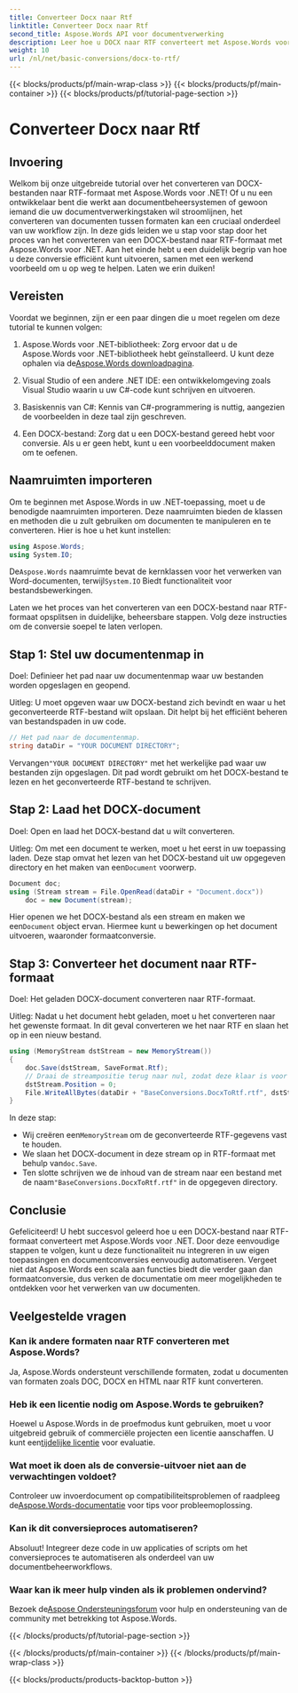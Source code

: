 ```yaml
---
title: Converteer Docx naar Rtf
linktitle: Converteer Docx naar Rtf
second_title: Aspose.Words API voor documentverwerking
description: Leer hoe u DOCX naar RTF converteert met Aspose.Words voor .NET met onze stapsgewijze handleiding. Eenvoudige conversie voor naadloze documentverwerking.
weight: 10
url: /nl/net/basic-conversions/docx-to-rtf/
---
```


{{< blocks/products/pf/main-wrap-class >}}
{{< blocks/products/pf/main-container >}}
{{< blocks/products/pf/tutorial-page-section >}}

# Converteer Docx naar Rtf

## Invoering

Welkom bij onze uitgebreide tutorial over het converteren van DOCX-bestanden naar RTF-formaat met Aspose.Words voor .NET! Of u nu een ontwikkelaar bent die werkt aan documentbeheersystemen of gewoon iemand die uw documentverwerkingstaken wil stroomlijnen, het converteren van documenten tussen formaten kan een cruciaal onderdeel van uw workflow zijn. In deze gids leiden we u stap voor stap door het proces van het converteren van een DOCX-bestand naar RTF-formaat met Aspose.Words voor .NET. Aan het einde hebt u een duidelijk begrip van hoe u deze conversie efficiënt kunt uitvoeren, samen met een werkend voorbeeld om u op weg te helpen. Laten we erin duiken!

## Vereisten

Voordat we beginnen, zijn er een paar dingen die u moet regelen om deze tutorial te kunnen volgen:

1.  Aspose.Words voor .NET-bibliotheek: Zorg ervoor dat u de Aspose.Words voor .NET-bibliotheek hebt geïnstalleerd. U kunt deze ophalen via de[Aspose.Words downloadpagina](https://releases.aspose.com/words/net/).

2. Visual Studio of een andere .NET IDE: een ontwikkelomgeving zoals Visual Studio waarin u uw C#-code kunt schrijven en uitvoeren.

3. Basiskennis van C#: Kennis van C#-programmering is nuttig, aangezien de voorbeelden in deze taal zijn geschreven.

4. Een DOCX-bestand: Zorg dat u een DOCX-bestand gereed hebt voor conversie. Als u er geen hebt, kunt u een voorbeelddocument maken om te oefenen.

## Naamruimten importeren

Om te beginnen met Aspose.Words in uw .NET-toepassing, moet u de benodigde naamruimten importeren. Deze naamruimten bieden de klassen en methoden die u zult gebruiken om documenten te manipuleren en te converteren. Hier is hoe u het kunt instellen:

```csharp
using Aspose.Words;
using System.IO;
```

 De`Aspose.Words` naamruimte bevat de kernklassen voor het verwerken van Word-documenten, terwijl`System.IO` Biedt functionaliteit voor bestandsbewerkingen.

Laten we het proces van het converteren van een DOCX-bestand naar RTF-formaat opsplitsen in duidelijke, beheersbare stappen. Volg deze instructies om de conversie soepel te laten verlopen.

## Stap 1: Stel uw documentenmap in

Doel: Definieer het pad naar uw documentenmap waar uw bestanden worden opgeslagen en geopend.

Uitleg: U moet opgeven waar uw DOCX-bestand zich bevindt en waar u het geconverteerde RTF-bestand wilt opslaan. Dit helpt bij het efficiënt beheren van bestandspaden in uw code.

```csharp
// Het pad naar de documentenmap.
string dataDir = "YOUR DOCUMENT DIRECTORY";
```

 Vervangen`"YOUR DOCUMENT DIRECTORY"` met het werkelijke pad waar uw bestanden zijn opgeslagen. Dit pad wordt gebruikt om het DOCX-bestand te lezen en het geconverteerde RTF-bestand te schrijven.

## Stap 2: Laad het DOCX-document

Doel: Open en laad het DOCX-bestand dat u wilt converteren.

 Uitleg: Om met een document te werken, moet u het eerst in uw toepassing laden. Deze stap omvat het lezen van het DOCX-bestand uit uw opgegeven directory en het maken van een`Document` voorwerp.

```csharp
Document doc;
using (Stream stream = File.OpenRead(dataDir + "Document.docx"))
    doc = new Document(stream);
```

 Hier openen we het DOCX-bestand als een stream en maken we een`Document` object ervan. Hiermee kunt u bewerkingen op het document uitvoeren, waaronder formaatconversie.

## Stap 3: Converteer het document naar RTF-formaat

Doel: Het geladen DOCX-document converteren naar RTF-formaat.

Uitleg: Nadat u het document hebt geladen, moet u het converteren naar het gewenste formaat. In dit geval converteren we het naar RTF en slaan het op in een nieuw bestand.

```csharp
using (MemoryStream dstStream = new MemoryStream())
{
    doc.Save(dstStream, SaveFormat.Rtf);
    // Draai de streampositie terug naar nul, zodat deze klaar is voor de volgende lezer.
    dstStream.Position = 0;
    File.WriteAllBytes(dataDir + "BaseConversions.DocxToRtf.rtf", dstStream.ToArray());
}
```

In deze stap:
-  Wij creëren een`MemoryStream` om de geconverteerde RTF-gegevens vast te houden.
-  We slaan het DOCX-document in deze stream op in RTF-formaat met behulp van`doc.Save`.
-  Ten slotte schrijven we de inhoud van de stream naar een bestand met de naam`"BaseConversions.DocxToRtf.rtf"` in de opgegeven directory.

## Conclusie

Gefeliciteerd! U hebt succesvol geleerd hoe u een DOCX-bestand naar RTF-formaat converteert met Aspose.Words voor .NET. Door deze eenvoudige stappen te volgen, kunt u deze functionaliteit nu integreren in uw eigen toepassingen en documentconversies eenvoudig automatiseren. Vergeet niet dat Aspose.Words een scala aan functies biedt die verder gaan dan formaatconversie, dus verken de documentatie om meer mogelijkheden te ontdekken voor het verwerken van uw documenten.

## Veelgestelde vragen

### Kan ik andere formaten naar RTF converteren met Aspose.Words?
Ja, Aspose.Words ondersteunt verschillende formaten, zodat u documenten van formaten zoals DOC, DOCX en HTML naar RTF kunt converteren.

### Heb ik een licentie nodig om Aspose.Words te gebruiken?
 Hoewel u Aspose.Words in de proefmodus kunt gebruiken, moet u voor uitgebreid gebruik of commerciële projecten een licentie aanschaffen. U kunt een[tijdelijke licentie](https://purchase.aspose.com/temporary-license/) voor evaluatie.

### Wat moet ik doen als de conversie-uitvoer niet aan de verwachtingen voldoet?
 Controleer uw invoerdocument op compatibiliteitsproblemen of raadpleeg de[Aspose.Words-documentatie](https://reference.aspose.com/words/net/) voor tips voor probleemoplossing.

### Kan ik dit conversieproces automatiseren?
Absoluut! Integreer deze code in uw applicaties of scripts om het conversieproces te automatiseren als onderdeel van uw documentbeheerworkflows.

### Waar kan ik meer hulp vinden als ik problemen ondervind?
 Bezoek de[Aspose Ondersteuningsforum](https://forum.aspose.com/c/words/8) voor hulp en ondersteuning van de community met betrekking tot Aspose.Words.

{{< /blocks/products/pf/tutorial-page-section >}}

{{< /blocks/products/pf/main-container >}}
{{< /blocks/products/pf/main-wrap-class >}}

{{< blocks/products/products-backtop-button >}}
